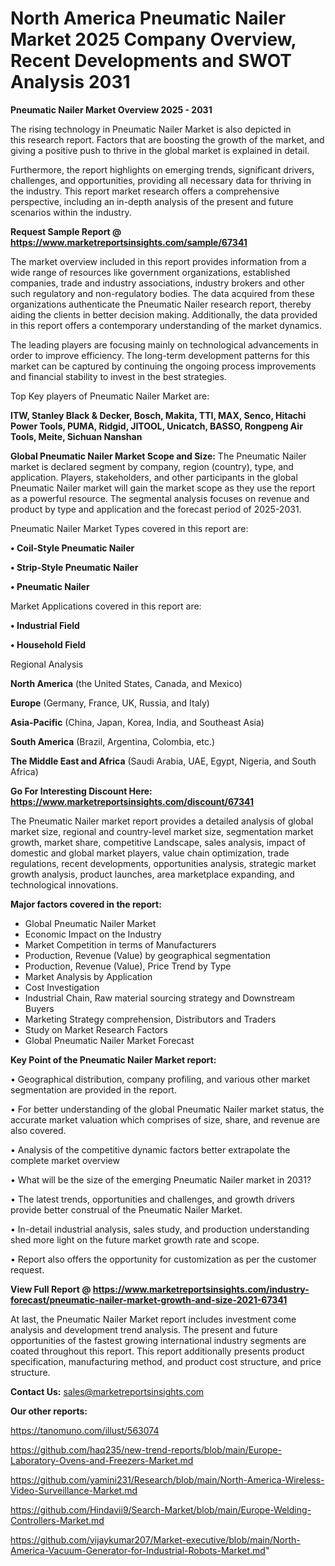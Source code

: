 # North America Pneumatic Nailer Market 2025 Company Overview, Recent Developments and SWOT Analysis 2031

<Strong> Pneumatic Nailer Market Overview 2025 - 2031</strong>

The rising technology in Pneumatic Nailer Market is also depicted in this research report. Factors that are boosting the growth of the market, and giving a positive push to thrive in the global market is explained in detail.

Furthermore, the report highlights on emerging trends, significant drivers, challenges, and opportunities, providing all necessary data for thriving in the industry. This report market research offers a comprehensive perspective, including an in-depth analysis of the present and future scenarios within the industry.

<strong>Request Sample Report @ <a href=https://www.marketreportsinsights.com/sample/67341>https://www.marketreportsinsights.com/sample/67341</a></strong>

The market overview included in this report provides information from a wide range of resources like government organizations, established companies, trade and industry associations, industry brokers and other such regulatory and non-regulatory bodies. The data acquired from these organizations authenticate the Pneumatic Nailer research report, thereby aiding the clients in better decision making. Additionally, the data provided in this report offers a contemporary understanding of the market dynamics.

The leading players are focusing mainly on technological advancements in order to improve efficiency. The long-term development patterns for this market can be captured by continuing the ongoing process improvements and financial stability to invest in the best strategies.

Top Key players of Pneumatic Nailer Market are:

<strong>ITW, Stanley Black & Decker, Bosch, Makita, TTI, MAX, Senco, Hitachi Power Tools, PUMA, Ridgid, JITOOL, Unicatch, BASSO, Rongpeng Air Tools, Meite, Sichuan Nanshan</strong>

<strong><b>Global Pneumatic Nailer Market Scope and Size:</b></strong>
The Pneumatic Nailer market is declared segment by company, region (country), type, and application. Players, stakeholders, and other participants in the global Pneumatic Nailer market will gain the market scope as they use the report as a powerful resource. The segmental analysis focuses on revenue and product by type and application and the forecast period of 2025-2031.

Pneumatic Nailer Market Types covered in this report are:

<strong>• Coil-Style Pneumatic Nailer

• Strip-Style Pneumatic Nailer

• Pneumatic Nailer</strong>

Market Applications covered in this report are:

<strong>• Industrial Field

• Household Field</strong> 

Regional Analysis

<strong>North America</strong> (the United States, Canada, and Mexico)

<strong>Europe</strong> (Germany, France, UK, Russia, and Italy)

<strong>Asia-Pacific</strong> (China, Japan, Korea, India, and Southeast Asia)

<strong>South America</strong> (Brazil, Argentina, Colombia, etc.)

<strong>The Middle East and Africa</strong> (Saudi Arabia, UAE, Egypt, Nigeria, and South Africa)

<strong>Go For Interesting Discount Here: <a href=https://www.marketreportsinsights.com/discount/67341>https://www.marketreportsinsights.com/discount/67341</a></strong>

The Pneumatic Nailer market report provides a detailed analysis of global market size, regional and country-level market size, segmentation market growth, market share, competitive Landscape, sales analysis, impact of domestic and global market players, value chain optimization, trade regulations, recent developments, opportunities analysis, strategic market growth analysis, product launches, area marketplace expanding, and technological innovations.

<strong><b>Major factors covered in the report:</b></strong>
<ul>
  <li>Global Pneumatic Nailer Market </li>
  <li>Economic Impact on the Industry</li>
  <li>Market Competition in terms of Manufacturers</li>
  <li>Production, Revenue (Value) by geographical segmentation</li>
  <li>Production, Revenue (Value), Price Trend by Type</li>
  <li>Market Analysis by Application</li>
  <li>Cost Investigation</li>
  <li>Industrial Chain, Raw material sourcing strategy and Downstream Buyers</li>
  <li>Marketing Strategy comprehension, Distributors and Traders</li>
  <li>Study on Market Research Factors</li>
  <li>Global Pneumatic Nailer Market Forecast</li>
</ul>

<strong><b>Key Point of the Pneumatic Nailer Market report:</b></strong>

• Geographical distribution, company profiling, and various other market segmentation are provided in the report.

• For better understanding of the global Pneumatic Nailer market status, the accurate market valuation which comprises of size, share, and revenue are also covered.

• Analysis of the competitive dynamic factors better extrapolate the complete market overview

• What will be the size of the emerging Pneumatic Nailer market in 2031?

• The latest trends, opportunities and challenges, and growth drivers provide better construal of the Pneumatic Nailer Market.

• In-detail industrial analysis, sales study, and production understanding shed more light on the future market growth rate and scope.

• Report also offers the opportunity for customization as per the customer request.

<strong><b>View Full Report @ <a href=https://www.marketreportsinsights.com/industry-forecast/pneumatic-nailer-market-growth-and-size-2021-67341>https://www.marketreportsinsights.com/industry-forecast/pneumatic-nailer-market-growth-and-size-2021-67341</a></b></strong>


At last, the Pneumatic Nailer Market report includes investment come analysis and development trend analysis. The present and future opportunities of the fastest growing international industry segments are coated throughout this report. This report additionally presents product specification, manufacturing method, and product cost structure, and price structure.

<strong>Contact Us:</strong>
sales@marketreportsinsights.com

<strong>Our other reports:</strong>

<a href=https://tanomuno.com/illust/563074>https://tanomuno.com/illust/563074</a>

<a href=https://github.com/haq235/new-trend-reports/blob/main/Europe-Laboratory-Ovens-and-Freezers-Market.md>https://github.com/haq235/new-trend-reports/blob/main/Europe-Laboratory-Ovens-and-Freezers-Market.md</a>

<a href=https://github.com/yamini231/Research/blob/main/North-America-Wireless-Video-Surveillance-Market.md>https://github.com/yamini231/Research/blob/main/North-America-Wireless-Video-Surveillance-Market.md</a>

<a href=https://github.com/Hindavii9/Search-Market/blob/main/Europe-Welding-Controllers-Market.md>https://github.com/Hindavii9/Search-Market/blob/main/Europe-Welding-Controllers-Market.md</a>

<a href=https://github.com/vijaykumar207/Market-executive/blob/main/North-America-Vacuum-Generator-for-Industrial-Robots-Market.md>https://github.com/vijaykumar207/Market-executive/blob/main/North-America-Vacuum-Generator-for-Industrial-Robots-Market.md</a>"
